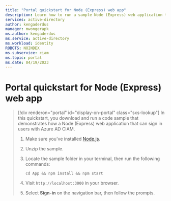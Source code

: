 ```yaml
---
title: "Portal quickstart for Node (Express) web app" 
description: Learn how to run a sample Node (Express) web application to sign in users 
services: active-directory 
author: kengaderdus 
manager: mwongerapk 
ms.author: kengaderdus 
ms.service: active-directory 
ms.workload: identity 
ROBOTS: NOINDEX 
ms.subservice: ciam 
ms.topic: portal 
ms.date: 04/19/2023 
---
```

# Portal quickstart for Node (Express) web app

> [!div renderon="portal" id="display-on-portal" class="sxs-lookup"]
> In this quickstart, you download and run a code sample that demonstrates how a Node (Express) web application that can sign in users with Azure AD CIAM.
>
> 1. Make sure you've installed [Node.js](https://nodejs.org/download/).
> 1. Unzip the sample.
> 1. Locate the sample folder in your terminal, then run the following commands:
>
>    ```console
>    cd App && npm install && npm start
>    ```
>
> 1. Visit `http://localhost:3000` in your browser.
> 1. Select **Sign-in** on the navigation bar, then follow the prompts.
>